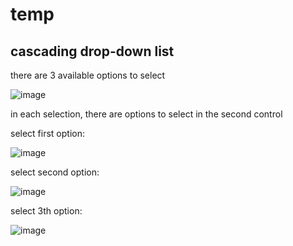 # temp
## cascading drop-down list

there are 3 available options to select

![image](https://github.com/RivkaAltshuler/temp/assets/32875275/cefe44de-5d2d-4a5a-ae8d-6a378b0e51bd)

in each selection, there are options to select in the second control


select first option:


![image](https://github.com/RivkaAltshuler/temp/assets/32875275/41732ed6-9796-46db-a4ff-683723951fad)

select second option:



![image](https://github.com/RivkaAltshuler/temp/assets/32875275/133f6841-3877-4fcc-8206-be9dd6c37b1a)

select 3th option:



![image](https://github.com/RivkaAltshuler/temp/assets/32875275/9c23d8e4-17af-4299-9d13-8fbba9c1089f)
